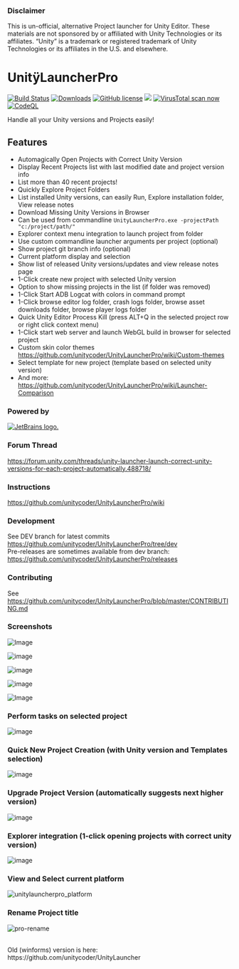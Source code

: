 ### Disclaimer
This is un-official, alternative Project launcher for Unity Editor.
These materials are not sponsored by or affiliated with Unity Technologies or its affiliates. “Unity” is a trademark or registered trademark of Unity Technologies or its affiliates in the U.S. and elsewhere.

# UnitÿLauncherPro 
[![Build Status](https://github.com/unitycoder/UnityLauncherPro/actions/workflows/main.yml/badge.svg)](https://github.com/unitycoder/UnityLauncherPro/releases/latest/download/UnityLauncherPro.zip) [![Downloads](https://img.shields.io/github/downloads/unitycoder/unitylauncherpro/total)](https://github.com/unitycoder/UnityLauncherPro/releases/latest/download/UnityLauncherPro.zip) [![GitHub license](https://img.shields.io/github/license/unitycoder/UnityLauncherPro)](https://github.com/unitycoder/UnityLauncherPro/blob/master/LICENSE) [](https://discord.gg/cXT97hU)<a href="https://discord.gg/cXT97hU"><img src="https://img.shields.io/discord/337579253866692608.svg"></a> [![VirusTotal scan now](https://img.shields.io/static/v1?label=VirusTotal&message=Scan)](https://www.virustotal.com/gui/url/e123b616cf4cbe3d3f7ba13b0d88cf5fff4638f72d5b9461088d0b11e9a41de3?nocache=1) [![CodeQL](https://github.com/unitycoder/UnityLauncherPro/actions/workflows/codeql.yml/badge.svg)](https://github.com/unitycoder/UnityLauncherPro/actions/workflows/codeql.yml)

Handle all your Unity versions and Projects easily!

## Features
- Automagically Open Projects with Correct Unity Version
- Display Recent Projects list with last modified date and project version info
- List more than 40 recent projects!
- Quickly Explore Project Folders
- List installed Unity versions, can easily Run, Explore installation folder, View release notes
- Download Missing Unity Versions in Browser
- Can be used from commandline `UnityLauncherPro.exe -projectPath "c:/project/path/"`
- Explorer context menu integration to launch project from folder
- Use custom commandline launcher arguments per project (optional)
- Show project git branch info (optional)
- Current platform display and selection
- Show list of released Unity versions/updates and view release notes page
- 1-Click create new project with selected Unity version
- Option to show missing projects in the list (if folder was removed)
- 1-Click Start ADB Logcat with colors in command prompt
- 1-Click browse editor log folder, crash logs folder, browse asset downloads folder, browse player logs folder
- Quick Unity Editor Process Kill (press ALT+Q in the selected project row or right click context menu)
- 1-Click start web server and launch WebGL build in browser for selected project
- Custom skin color themes https://github.com/unitycoder/UnityLauncherPro/wiki/Custom-themes
- Select template for new project (template based on selected unity version)
- And more: https://github.com/unitycoder/UnityLauncherPro/wiki/Launcher-Comparison

### Powered by
[![JetBrains logo.](https://resources.jetbrains.com/storage/products/company/brand/logos/jetbrains.svg)](https://jb.gg/OpenSourceSupport)

### Forum Thread
https://forum.unity.com/threads/unity-launcher-launch-correct-unity-versions-for-each-project-automatically.488718/

### Instructions
https://github.com/unitycoder/UnityLauncherPro/wiki

### Development
See DEV branch for latest commits https://github.com/unitycoder/UnityLauncherPro/tree/dev <br>
Pre-releases are sometimes available from dev branch: https://github.com/unitycoder/UnityLauncherPro/releases

### Contributing
See https://github.com/unitycoder/UnityLauncherPro/blob/master/CONTRIBUTING.md

### Screenshots

![Image](https://github.com/user-attachments/assets/80bd8ff4-7e90-4c1a-9501-74cf3ea538f6)

![image](https://github.com/unitycoder/UnityLauncherPro/assets/5438317/21eb1fcd-3cb1-4dea-8133-9ce440de77d8)

![image](https://github.com/unitycoder/UnityLauncherPro/assets/5438317/2942c1d7-2006-4dee-8b68-e1f6f2e0fbf4)

![image](https://github.com/unitycoder/UnityLauncherPro/assets/5438317/6f8dce07-c640-42db-a1ef-d8bcc7a80cc2)

![Image](https://github.com/user-attachments/assets/fa4e004a-f3c6-47d5-996f-9b603048ad18)

### Perform tasks on selected project
![image](https://github.com/unitycoder/UnityLauncherPro/assets/5438317/a0b468ba-e3a6-420b-8155-78bc32814752)

### Quick New Project Creation (with Unity version and Templates selection)
![image](https://github.com/unitycoder/UnityLauncherPro/assets/5438317/9b34f9ba-2c91-462c-be85-9c8aeefa63a0)

### Upgrade Project Version (automatically suggests next higher version)
![image](https://github.com/unitycoder/UnityLauncherPro/assets/5438317/3cc8f8d0-861b-406a-be10-716d92b7f379)

### Explorer integration (1-click opening projects with correct unity version)
![image](https://user-images.githubusercontent.com/5438317/120883135-34900080-c5e4-11eb-80a5-ae78fe89260a.png)

### View and Select current platform
![unitylauncherpro_platform](https://user-images.githubusercontent.com/5438317/132997691-5ed50f1d-e285-4c83-b356-46c1e3f431e4.gif)

### Rename Project title
![pro-rename](https://user-images.githubusercontent.com/5438317/193453048-aa5527c6-a345-4f93-b934-f68ac2524cac.gif)

<br>
Old (winforms) version is here: https://github.com/unitycoder/UnityLauncher


